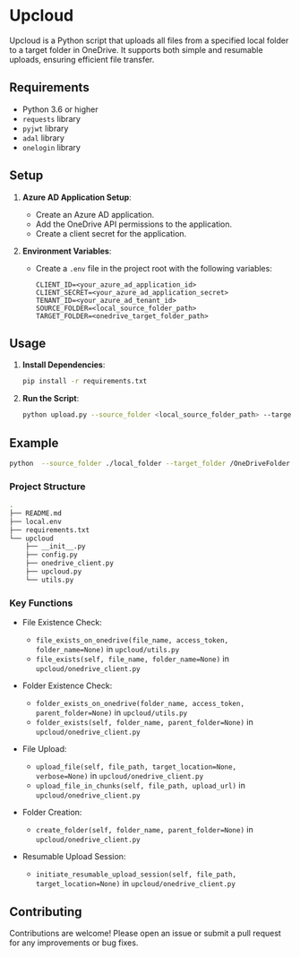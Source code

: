 # Upcloud

Upcloud is a Python script that uploads all files from a specified local folder to a target folder in OneDrive. It supports both simple and resumable uploads, ensuring efficient file transfer.

## Requirements

- Python 3.6 or higher
- `requests` library
- `pyjwt` library
- `adal` library
- `onelogin` library

## Setup

1. **Azure AD Application Setup**:
    - Create an Azure AD application.
    - Add the OneDrive API permissions to the application.
    - Create a client secret for the application.

2. **Environment Variables**:
    - Create a `.env` file in the project root with the following variables:
      ```env
      CLIENT_ID=<your_azure_ad_application_id>
      CLIENT_SECRET=<your_azure_ad_application_secret>
      TENANT_ID=<your_azure_ad_tenant_id>
      SOURCE_FOLDER=<local_source_folder_path>
      TARGET_FOLDER=<onedrive_target_folder_path>
      ```

## Usage

1. **Install Dependencies**:
    ```sh
    pip install -r requirements.txt
    ```

2. **Run the Script**:
    ```sh
    python upload.py --source_folder <local_source_folder_path> --target_folder <onedrive_target_folder_path> --client_id <your_azure_ad_application_id> --client_secret <your_azure_ad_application_secret> --tenant_id <your_azure_ad_tenant_id>
    ```

## Example

```sh
python  --source_folder ./local_folder --target_folder /OneDriveFolder --client_id your_client_id --client_secret your_client_secret --tenant_id your_tenant_id
```


### Project Structure

```sh
.
├── README.md
├── local.env
├── requirements.txt
└── upcloud
    ├── __init__.py
    ├── config.py
    ├── onedrive_client.py
    ├── upcloud.py
    └── utils.py

```

### Key Functions  

- File Existence Check:

	- `file_exists_on_onedrive(file_name, access_token, folder_name=None)` in `upcloud/utils.py`
	- `file_exists(self, file_name, folder_name=None)` in `upcloud/onedrive_client.py`  

- Folder Existence Check:  

	- `folder_exists_on_onedrive(folder_name, access_token, parent_folder=None)` in `upcloud/utils.py`
	- `folder_exists(self, folder_name, parent_folder=None)` in `upcloud/onedrive_client.py`

- File Upload:

	- `upload_file(self, file_path, target_location=None, verbose=None)` in `upcloud/onedrive_client.py`
	- `upload_file_in_chunks(self, file_path, upload_url)` in `upcloud/onedrive_client.py`

- Folder Creation:

	- `create_folder(self, folder_name, parent_folder=None)` in `upcloud/onedrive_client.py`

- Resumable Upload Session:

	- `initiate_resumable_upload_session(self, file_path, target_location=None)` in `upcloud/onedrive_client.py`

## Contributing
Contributions are welcome! Please open an issue or submit a pull request for any improvements or bug fixes.